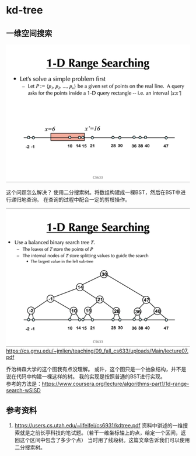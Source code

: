 # kd-tree

## 一维空间搜索

![](./pict/1-d-search.png)

这个问题怎么解决？
使用二分搜索树。将数组构建成一棵BST，然后在BST中进行递归地查询。
在查询的过程中配合一定的剪枝操作。

![](./pict/1-d-search-2.png)
https://cs.gmu.edu/~jmlien/teaching/09_fall_cs633/uploads/Main/lecture07.pdf

乔治梅森大学的这个图我有点没理解。
或许，这个图只是一个抽象结构，并不是说在代码中构建一棵这样的树。
我的实现是按照普通的BST进行实现。  
参考的方法是：https://www.coursera.org/lecture/algorithms-part1/1d-range-search-wSISD







## 参考资料
1. https://users.cs.utah.edu/~lifeifei/cs6931/kdtree.pdf
资料中讲述的一维搜索就是之前长亭科技的笔试题。（若干一维坐标轴上的点，给定一个区间，返回这个区间中包含了多少个点）
当时用了线段树。这篇文章告诉我们可以使用二分搜索树。

